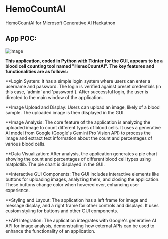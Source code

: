# HemoCountAI
HemoCountAI for Microsoft Generative AI Hackathon

## App POC:
![image](https://github.com/Danielpeter-99/HemoCountAI/assets/38712706/7730907b-5617-45ba-a292-f99951188380)

**This application, coded in Python with Tkinter for the GUI, appears to be a blood cell counting tool named "HemoCountAI". The key features and functionalities are as follows:**

**Login System: It has a simple login system where users can enter a username and password. The login is verified against preset credentials (in this case, 'admin' and 'password'). After successful login, the user is directed to the main window of the application.

**Image Upload and Display: Users can upload an image, likely of a blood sample. The uploaded image is then displayed in the GUI.

**Image Analysis: The core feature of the application is analyzing the uploaded image to count different types of blood cells. It uses a generative AI model from Google (Google's Gemini Pro Vision API) to process the image and extract text information about the count and percentages of various blood cells.

**Data Visualization: After analysis, the application generates a pie chart showing the count and percentages of different blood cell types using matplotlib. The pie chart is displayed in the GUI.

**Interactive GUI Components: The GUI includes interactive elements like buttons for uploading images, analyzing them, and closing the application. These buttons change color when hovered over, enhancing user experience.

**Styling and Layout: The application has a left frame for image and message display, and a right frame for other controls and displays. It uses custom styling for buttons and other GUI components.

**API Integration: The application integrates with Google's generative AI API for image analysis, demonstrating how external APIs can be used to enhance the functionality of an application.
